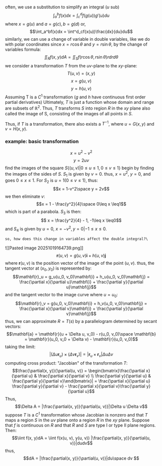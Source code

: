 often, we use a substitution to simplify an integral ($u$ sub)
$$\int^b_a f(x)dx = \int_c^df(g(u))g'(u)du$$
where $x=g(u)$ and $a = g(c), b=g(d)$
or, 
$$\int_a^bf(x)dx = \int^d_cf(x(u))\frac{dx}{du}du$$
similarly, we can use a change of variable in double variables, like we do with polar coordinates
since $x=r\cos\theta$ and $y=r\sin{\theta}$, by the change of variables formula:
$$\iint_R f(x, y)dA = \iint_Sf(r\cos\theta, r\sin\theta)rdrd\theta$$
we consider a transformation $T$ from the $uv$-plane to the $xy$-plane:
$$T(u, v) = (x, y)$$
$$x = g(u, v)$$
$$y = h(u, v)$$
Assuming T is a $C^1$ transformation ($g$ and $h$ have continuous first order partial derivatives)
Ultimately, $T$ is just a function whose domain and range are subsets of $\mathbb{R}^2$.
Thus, $T$ transforms $S$ into region $R$ in the $xy$ plane also called the image of S, consisting of the images of all points in $S$.

Thus, if $T$ is a transformation, there also exists a $T^{-1}$, where $u = G(x, y)$ and $v = H(x, y)$.

### example: basic transformation
$$x = u^2 - v^2$$
$$ y = 2uv$$
find the images of the square $S\{(u, v) | 0 \leq u \leq 1, 0 \leq v \leq 1\}$
	begin by finding the images of the sides of $S$.
$S_1$ is given by $v = 0$. thus, $x = u^2$, $y=0$, and goes $0\leq x\leq 1$.
For $S_2$ is $u = 1 (0\leq v\leq 1)$, thus:
$$x = 1-v^2\space y = 2v$$
we then eliminate $v$:
$$x = 1 - \frac{y^2}{4}\space 0\leq x \leq1$$
which is part of a parabola. $S_3$ is then:
$$ x = \frac{y^2}{4} - 1, -1\leq x \leq0$$
and $S_4$ is given by $u = 0$, $x = -v^2, y=0 | -1\leq x\leq 0$.

	so, how does this change in variables affect the double integral?\

![[Pasted image 20251019164739.png]]
$$\mathbf{r}(u, v) = g(u, v)\mathbf{i} + h(u, v)\mathbf{j}$$
where $\mathbf{r}(u, v)$ is the position vector of the image of the point $(u, v)$.
thus, the tangent vector at $(x_0, y_0)$ is represented by:
$$\mathbf{r}_u = g_u(u_0, v_0)\mathbf{i} + h_u(u_0, v_0)\mathbf{j} = \frac{\partial x}{\partial u}\mathbf{i} + \frac{\partial y}{\partial u}\mathbf{j}$$
and the tangent vector to the image curve where $u = u_0$:
$$\mathbf{r}_v = g(u_0, v_0)\mathbf{i} + h_v(u_0, v_0)\mathbf{j} = \frac{\partial x}{\partial v}\mathbf{i} + \frac{\partial y}{\partial v}\mathbf{j}$$
thus, we can approximate $R = T(s)$ by a parallelogram determined by secant vectors:
$$\mathbf{a} = \mathbf{r}(u + \Delta u, v_0) - r(u_0, v_0)\space \mathbf{b} = \mathbf{r}(u_0, v_0 + \Delta v) - \mathbf{r}(u_0, v_0)$$
taking the limit:
$$|(\Delta u \mathbf{r}_u) \times(\Delta v\mathbf{r}_v)| = |\mathbf{r}_u\times\mathbf{r}_v | \Delta u \Delta v$$
computing cross product:
"Jacobian" of the transformation $T$:
$$\frac{\partial(x, y)}{\partial(u, v)} = \begin{bmatrix}\frac{\partial x}{\partial u} & \frac{\partial x}{\partial v} \\ \frac{\partial y}{\partial u} & \frac{\partial y}{\partial v}\end{bmatrix}| = \frac{\partial x}{\partial u} \frac{\partial y}{\partial v} - \frac{\partial x}{\partial v}\frac{\partial y}{\partial u}$$
Thus, $$\Delta A = |\frac{\partial(x, y)}{\partial(u, v)}|\Delta u \Delta v$$
suppose $T$ is a $C^1$ transformation whose Jacobian is nonzero and that $T$ maps a region $S$ in the $uv$ plane onto a region $R$ in the $xy$ plane. Suppose that $f$ is continuous on $R$ and that $R$ and $S$ are type I or type II plane regions.
Then:
$$\iint f(x, y)dA = \iint f(x(u, v), y(u, v)) |\frac{\partial(x, y)}{\partial(u, v)}|dudv$$
thus, $$dA = |\frac{\partial(x, y)}{\partial(u, v)}|du\space dv $$


